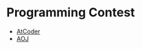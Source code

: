 # Programming Contest
- [AtCoder](https://atcoder.jp)
- [AOJ](http://judge.u-aizu.ac.jp/onlinejudge/index.jsp?lang=ja)
